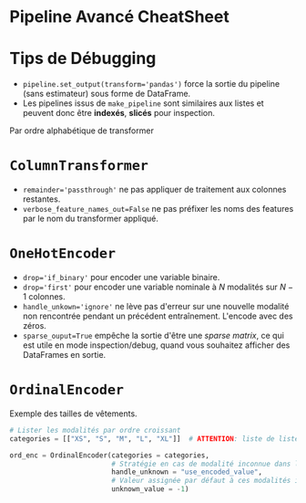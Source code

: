 # Pipeline Avancé CheatSheet

# Tips de Débugging
- `pipeline.set_output(transform='pandas')` force la sortie du pipeline (sans estimateur) sous forme de DataFrame.
- Les pipelines issus de `make_pipeline` sont similaires aux listes et peuvent donc être **indexés**, **slicés** pour inspection.

Par ordre alphabétique de transformer

# `ColumnTransformer`
- `remainder='passthrough'` ne pas appliquer de traitement aux colonnes restantes.
- `verbose_feature_names_out=False` ne pas préfixer les noms des features par le nom du transformer appliqué.

# `OneHotEncoder`
- `drop='if_binary'` pour encoder une variable binaire.
- `drop='first'` pour encoder une variable nominale à $N$ modalités sur $N-1$ colonnes.
- `handle_unkown='ignore'` ne lève pas d'erreur sur une nouvelle modalité non rencontrée pendant un précédent entraînement. L'encode avec des zéros.
- `sparse_ouput=True` empêche la sortie d'être une *sparse matrix*, ce qui est utile en mode inspection/debug, quand vous souhaitez afficher des DataFrames en sortie.

# `OrdinalEncoder`
Exemple des tailles de vêtements.

```python
# Lister les modalités par ordre croissant
categories = [["XS", "S", "M", "L", "XL"]]  # ATTENTION: liste de listes!

ord_enc = OrdinalEncoder(categories = categories,
                         # Stratégie en cas de modalité inconnue dans le val ou le test set
                         handle_unknown = "use_encoded_value",
                         # Valeur assignée par défaut à ces modalités inconnues
                         unknown_value = -1)
```
